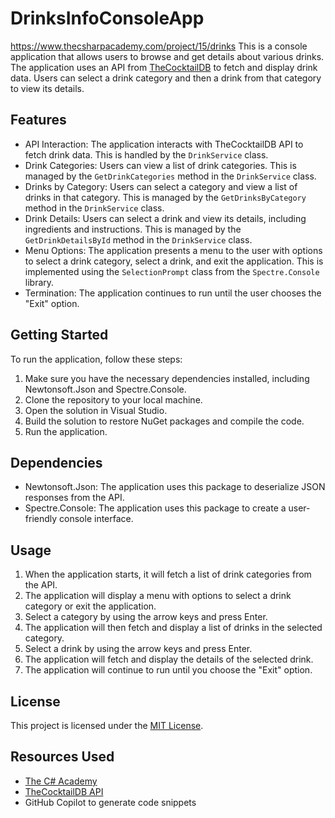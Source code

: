 # DrinksInfoConsoleApp

<https://www.thecsharpacademy.com/project/15/drinks>
This is a console application that allows users to browse and get details about various drinks. The application uses an API from [TheCocktailDB](https://www.thecocktaildb.com/api.php) to fetch and display drink data. Users can select a drink category and then a drink from that category to view its details.

## Features

- API Interaction: The application interacts with TheCocktailDB API to fetch drink data. This is handled by the `DrinkService` class.
- Drink Categories: Users can view a list of drink categories. This is managed by the `GetDrinkCategories` method in the `DrinkService` class.
- Drinks by Category: Users can select a category and view a list of drinks in that category. This is managed by the `GetDrinksByCategory` method in the `DrinkService` class.
- Drink Details: Users can select a drink and view its details, including ingredients and instructions. This is managed by the `GetDrinkDetailsById` method in the `DrinkService` class.
- Menu Options: The application presents a menu to the user with options to select a drink category, select a drink, and exit the application. This is implemented using the `SelectionPrompt` class from the `Spectre.Console` library.
- Termination: The application continues to run until the user chooses the "Exit" option.

## Getting Started

To run the application, follow these steps:

1. Make sure you have the necessary dependencies installed, including Newtonsoft.Json and Spectre.Console.
2. Clone the repository to your local machine.
3. Open the solution in Visual Studio.
4. Build the solution to restore NuGet packages and compile the code.
5. Run the application.

## Dependencies

- Newtonsoft.Json: The application uses this package to deserialize JSON responses from the API.
- Spectre.Console: The application uses this package to create a user-friendly console interface.

## Usage

1. When the application starts, it will fetch a list of drink categories from the API.
2. The application will display a menu with options to select a drink category or exit the application.
3. Select a category by using the arrow keys and press Enter.
4. The application will then fetch and display a list of drinks in the selected category.
5. Select a drink by using the arrow keys and press Enter.
6. The application will fetch and display the details of the selected drink.
7. The application will continue to run until you choose the "Exit" option.

## License

This project is licensed under the [MIT License](LICENSE).

## Resources Used

- [The C# Academy](https://www.thecsharpacademy.com/)
- [TheCocktailDB API](https://www.thecocktaildb.com/api.php)
- GitHub Copilot to generate code snippets

